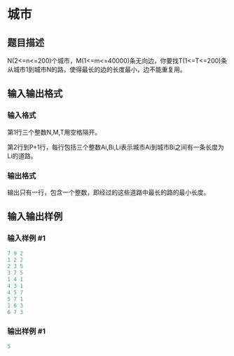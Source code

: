 # 城市

## 题目描述

N(2<=n<=200)个城市，M(1<=m<=40000)条无向边，你要找T(1<=T<=200)条从城市1到城市N的路，使得最长的边的长度最小，边不能重复用。

## 输入输出格式

### 输入格式

第1行三个整数N,M,T用空格隔开。

第2行到P+1行，每行包括三个整数Ai,Bi,Li表示城市Ai到城市Bi之间有一条长度为Li的道路。

### 输出格式

输出只有一行，包含一个整数，即经过的这些道路中最长的路的最小长度。

## 输入输出样例

### 输入样例 #1

```cpp
7 9 2
1 2 2
2 3 5
3 7 5
1 4 1
4 3 1
4 5 7
5 7 1
1 6 3
6 7 3

```
### 输出样例 #1

```cpp
5

```
